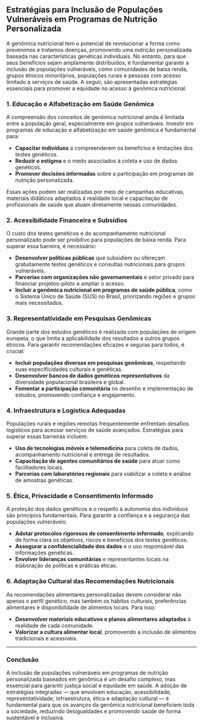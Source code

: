 
## Estratégias para Inclusão de Populações Vulneráveis em Programas de Nutrição Personalizada

A genômica nutricional tem o potencial de revolucionar a forma como prevenimos e tratamos doenças, promovendo uma nutrição personalizada baseada nas características genéticas individuais. No entanto, para que seus benefícios sejam amplamente distribuídos, é fundamental garantir a inclusão de populações vulneráveis, como comunidades de baixa renda, grupos étnicos minoritários, populações rurais e pessoas com acesso limitado a serviços de saúde. A seguir, são apresentadas estratégias essenciais para promover a equidade no acesso à genômica nutricional.

### 1. **Educação e Alfabetização em Saúde Genômica**

A compreensão dos conceitos de genômica nutricional ainda é limitada entre a população geral, especialmente em grupos vulneráveis. Investir em programas de educação e alfabetização em saúde genômica é fundamental para:

- **Capacitar indivíduos** a compreenderem os benefícios e limitações dos testes genéticos.
- **Reduzir o estigma** e o medo associados à coleta e uso de dados genéticos.
- **Promover decisões informadas** sobre a participação em programas de nutrição personalizada.

Essas ações podem ser realizadas por meio de campanhas educativas, materiais didáticos adaptados à realidade local e capacitação de profissionais de saúde que atuam diretamente nessas comunidades.

### 2. **Acessibilidade Financeira e Subsídios**

O custo dos testes genéticos e do acompanhamento nutricional personalizado pode ser proibitivo para populações de baixa renda. Para superar essa barreira, é necessário:

- **Desenvolver políticas públicas** que subsidiem ou ofereçam gratuitamente testes genéticos e consultas nutricionais para grupos vulneráveis.
- **Parcerias com organizações não governamentais** e setor privado para financiar projetos-piloto e ampliar o acesso.
- **Incluir a genômica nutricional em programas de saúde pública**, como o Sistema Único de Saúde (SUS) no Brasil, priorizando regiões e grupos mais necessitados.

### 3. **Representatividade em Pesquisas Genômicas**

Grande parte dos estudos genéticos é realizada com populações de origem europeia, o que limita a aplicabilidade dos resultados a outros grupos étnicos. Para garantir recomendações eficazes e seguras para todos, é crucial:

- **Incluir populações diversas em pesquisas genômicas**, respeitando suas especificidades culturais e genéticas.
- **Desenvolver bancos de dados genéticos representativos** da diversidade populacional brasileira e global.
- **Fomentar a participação comunitária** no desenho e implementação de estudos, promovendo confiança e engajamento.

### 4. **Infraestrutura e Logística Adequadas**

Populações rurais e regiões remotas frequentemente enfrentam desafios logísticos para acessar serviços de saúde avançados. Estratégias para superar essas barreiras incluem:

- **Uso de tecnologias móveis e telemedicina** para coleta de dados, acompanhamento nutricional e entrega de resultados.
- **Capacitação de agentes comunitários de saúde** para atuar como facilitadores locais.
- **Parcerias com laboratórios regionais** para viabilizar a coleta e análise de amostras genéticas.

### 5. **Ética, Privacidade e Consentimento Informado**

A proteção dos dados genéticos e o respeito à autonomia dos indivíduos são princípios fundamentais. Para garantir a confiança e a segurança das populações vulneráveis:

- **Adotar protocolos rigorosos de consentimento informado**, explicando de forma clara os objetivos, riscos e benefícios dos testes genéticos.
- **Assegurar a confidencialidade dos dados** e o uso responsável das informações genéticas.
- **Envolver lideranças comunitárias** e representantes locais na elaboração de políticas e práticas éticas.

### 6. **Adaptação Cultural das Recomendações Nutricionais**

As recomendações alimentares personalizadas devem considerar não apenas o perfil genético, mas também os hábitos culturais, preferências alimentares e disponibilidade de alimentos locais. Para isso:

- **Desenvolver materiais educativos e planos alimentares adaptados** à realidade de cada comunidade.
- **Valorizar a cultura alimentar local**, promovendo a inclusão de alimentos tradicionais e acessíveis.

---

### **Conclusão**

A inclusão de populações vulneráveis em programas de nutrição personalizada baseados em genômica é um desafio complexo, mas essencial para garantir justiça social e equidade em saúde. A adoção de estratégias integradas — que envolvam educação, acessibilidade, representatividade, infraestrutura, ética e adaptação cultural — é fundamental para que os avanços da genômica nutricional beneficiem toda a sociedade, reduzindo desigualdades e promovendo saúde de forma sustentável e inclusiva.
```
